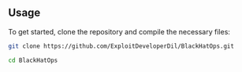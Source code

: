 ## Usage

To get started, clone the repository and compile the necessary files:

```bash
git clone https://github.com/ExploitDeveloperDil/BlackHatOps.git
```
```bash
cd BlackHatOps
```
